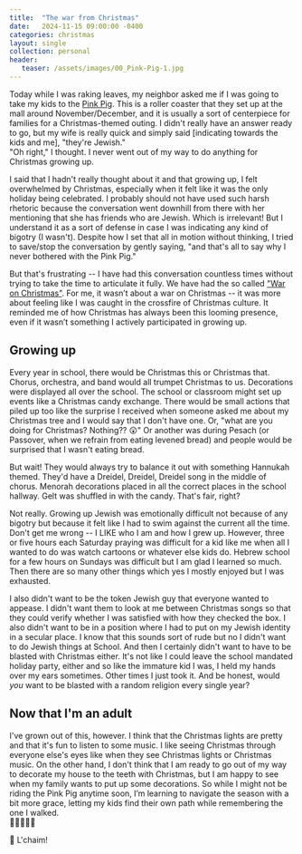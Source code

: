 ```yaml
---
title:  "The war from Christmas"
date:   2024-11-15 09:00:00 -0400
categories: christmas
layout: single
collection: personal
header:
   teaser: /assets/images/00_Pink-Pig-1.jpg
---
```


Today while I was raking leaves, my neighbor asked me if I was going to take my kids to the [Pink Pig](https://roughdraftatlanta.com/2024/08/05/macys-pink-pig-ride-returns-for-georgia-festival-of-trees/).
This is a roller coaster that they set up at the mall around November/December, and it is usually a sort of centerpiece for families for a Christmas-themed outing.
I didn't really have an answer ready to go, but my wife is really quick and simply said [indicating towards the kids and me], "they're Jewish."  
"Oh right," I thought. I never went out of my way to do anything for Christmas growing up.

I said that I hadn't really thought about it and that growing up, I felt overwhelmed by Christmas, especially when it felt like it was the only holiday being celebrated.
I probably should not have used such harsh rhetoric because the conversation went downhill from there with her mentioning that she has friends who are Jewish.
Which is irrelevant! But I understand it as a sort of defense in case I was indicating any kind of bigotry (I wasn't).
Despite how I set that all in motion without thinking, I tried to save/stop the conversation by gently saying, "and that's all to say why I never bothered with the Pink Pig."

But that's frustrating -- I have had this conversation countless times without trying to take the time to articulate it fully.
We have had the so called ["War on Christmas"](https://www.politico.com/news/magazine/2021/12/18/war-on-christmas-525273).
For me, it wasn’t about a war on Christmas -- it was more about feeling like I was caught in the crossfire of Christmas culture.
It reminded me of how Christmas has always been this looming presence, even if it wasn’t something I actively participated in growing up.

## Growing up

Every year in school, there would be Christmas this or Christmas that.
Chorus, orchestra, and band would all trumpet Christmas to us.
Decorations were displayed all over the school.
The school or classroom might set up events like a Christmas candy exchange.
There would be small actions that piled up too like the surprise I received when someone asked me about my Christmas tree and I would say that I don't have one.
Or, "what are you doing for Christmas? Nothing?? 😲"
Or another was during Pesach (or Passover, when we refrain from eating levened bread) and people would be surprised that I wasn't eating bread.

But wait! They would always try to balance it out with something Hannukah themed.
They'd have a Dreidel, Dreidel, Dreidel song in the middle of chorus.
Menorah decorations placed in all the correct places in the school hallway.
Gelt was shuffled in with the candy.
That's fair, right?

Not really.
Growing up Jewish was emotionally difficult not because of any bigotry but because it felt like I had to swim against the current all the time.
Don't get me wrong -- I LIKE who I am and how I grew up.
However, three or five hours each Saturday praying was difficult for a kid like me when all I wanted to do was watch cartoons or whatever else kids do.
Hebrew school for a few hours on Sundays was difficult but I am glad I learned so much.
Then there are so many other things which yes I mostly enjoyed but I was exhausted.

I also didn't want to be the token Jewish guy that everyone wanted to appease.
I didn't want them to look at me between Christmas songs so that they could verify whether I was satisfied with how they checked the box.
I also didn't want to be in a position where I had to put on my Jewish identity in a secular place.
I know that this sounds sort of rude but no I didn't want to do Jewish things at School.
And then I certainly didn't want to have to be blasted with Christmas either. It's not like I could leave the school mandated holiday party, either and so like the immature kid I was, I held my hands over my ears sometimes. Other times I just took it.
And be honest, would _you_ want to be blasted with a random religion every single year?

## Now that I'm an adult

I've grown out of this, however.
I think that the Christmas lights are pretty
and that it's fun to listen to some music.
I like seeing Christmas through everyone else's eyes like when they see Christmas lights or Christmas music.
On the other hand, I don't think that I am ready to go out of my way to decorate my house to the teeth with Christmas, but I am happy to see when my family wants to put up some decorations.
So while I might not be riding the Pink Pig anytime soon, I’m learning to navigate the season with a bit more grace, letting my kids find their own path while remembering the one I walked.  
👩‍👧‍👦👨‍👦

🍷 L'chaim!
